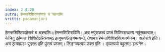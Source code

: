 ```yaml
---
index: 2.4.28
sutra: हेमन्तशिशिरावहोरात्रे च च्छन्दसि
vritti: padamanjari
---
```


 हेमन्तशिशिरावहेरात्रे च च्छन्दसि॥ हेमन्तशिशिराविति। अत्र नपुंसकत्वं प्राप्तं शिशिरशब्दस्य नपुंसकत्वात्। केचितु ठ्हेमन्तः शिशिरोऽस्त्रियाम्ऽ इत्युभयलिङ्गंमन्यन्ते, तेषामत्र हेमन्तशिशिरावित्यनर्थकम्। अहोरात्रे इति। अत्र ठ्रात्राह्नाहाः पुठ्सऽ इति पुंस्त्वं प्राप्तम्। लिङ्गव्यत्यय उक्त इति । ठ्व्यत्ययो बहुलम्ऽ इत्यनेन॥